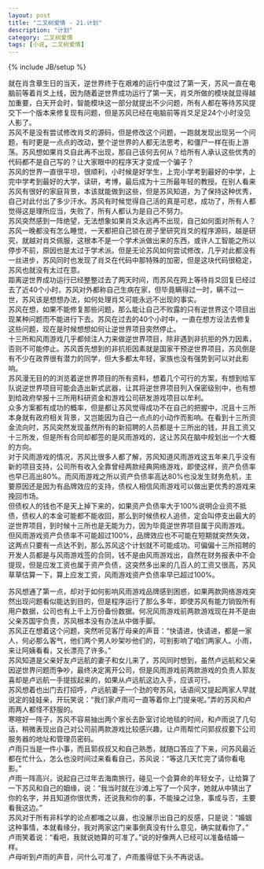 ```yaml
---
layout: post
title: "二叉树爱情 - 21.计划"
description: "计划"
category: 二叉树爱情
tags: [小说, 二叉树爱情]
---
```

{% include JB/setup %}

就在肖含章生日的当天，逆世界终于在艰难的运行中度过了第一天，苏风一直在电脑前等着肖爻上线，因为随着逆世界成功运行了第一天，肖爻所做的模块就显得越加重要，白天开会时，智能模块这一部分就提出不少问题，所有人都在等待苏风提交下一个版本来修复现有问题，但是苏风已经在电脑前等肖爻足足24个小时没见人影了。  
苏风不是没有尝试修改肖爻的源码，但是修改这个问题，一跑就发现出现另一个问题，有时更是一点点的改动，整个逆世界的人都无法思考，和僵尸一样在街上游荡。苏风想如果肖爻自此再不出现，那自己该何去何从？给所有人承认这些优秀的代码都不是自己写的？让大家眼中的程序天才变成一个骗子？  
苏风的世界一直很平坦，很顺利，小时候是好学生，上完小学考到最好的中学，上完中学考到最好的大学，读研，考博，最后成为十三所最年轻的教授。在别人看来苏风有很好的家庭背景，本该就能做到这些，但是苏风知道，为了保持这种优秀，自己对此付出了多少汗水。苏风有时候觉得自己活的真是可悲，成功了，所有人都觉得这是理所应当，失败了，所有人都认为是自己不努力。  
苏风突然感到一阵绝望，无法想象如果肖爻永远再不出现，自己如何面对所有人？  
苏风一晚都没有怎么睡觉，一天都把自己锁在房子里研究肖爻的程序源码，越是研究，就越对肖爻佩服，这根本不是一个学术派做出来的东西，或许人工智能之所以停步不前，原因也是太过于学术派。但是无论苏风如何尝试修改，几乎对此都没有一丝进步，苏风同时也发现了肖爻在代码中那特殊的加密，但是这块代码很稳定，苏风也就没有太过在意。  
距离逆世界成功运行已经整整过去了两天时间，而苏风在网上等待肖爻回复已经过去了近40个小时。苏风对外都称自己生病在家，但毕竟瞒得过一时，瞒不过一世，苏风该是想想办法，如何处理肖爻可能永远不出现的事实。  
苏风在想，如果不能修复那些问题，那么能让自己不败露的只有逆世界这个项目出现某种问题而不能进行下去。苏风在过去的40个小时中，一直在想方设法去修复这些问题，现在是时候想想如何让逆世界项目突然停止。  
十三所和风雨游戏几乎都倾注人力来做逆世界项目，除非遇到非抗拒的外力因素，否则不可能停止。苏风首先想到的非抗拒因素就是国家干预逆世界项目，苏风倒是有不少在政界很有潜力的同学，但大多都太年轻，家族也没有强势到可以对此影响。  
苏风漫无目的的浏览着逆世界项目的所有资料，想着几个可行的方案，有想到给军队说逆世界项目可能会造出新式武器，让其将逆世界项目列入保密级别中，也有想到给政府举报十三所用科研资金和游戏公司研发游戏项目以牟利。  
众多方案都有成功的概率，但是都让苏风觉得成功不在自己的把握中，况且十三所本身就有政府相关背景，又岂能因为自己一点点的小动作而影响。在看到十三所资金流向时，苏风突然发现虽然所有的新招聘的人员都是十三所出的钱，并且工资又十三所发，但是所有合同却都签的是风雨游戏的，这让苏风在脑中规划出一个大概的方向。  
对于风雨游戏的情况，苏风比很多人都了解，苏风知道风雨游戏这五年来几乎没有新的项目支持，公司所有收入全靠曾经两款经典网络游戏，即使这样，资产负债率也早已高出80%。而风雨游戏之所以资产负债率高达80%也没发生财务危机，主要原因还是因为有品牌效应的支持，债权人相信风雨游戏可以做出更优秀的游戏来挽回市场。  
但债权人的钱也不是天上掉下来的，如果资产负债率大于100%说明企业资不抵债，债权人的本金可能都不能收回，那么到时候债权人追债，定会叫停支出最大的逆世界项目，到时候十三所也是无能为力，因为毕竟逆世界项目属于风雨游戏。  
但风雨游戏资产负债率不可能超过100%，品牌效应也不可能在短期就突然失效，这两点只要有一点达不到，那么苏风这个计划就不可能成功。可偏偏十三所招聘的开发人员都是与风雨游戏签的合同，钱不是由风雨游戏出，自然在财务报表中不会提现，但是应发工资也属于资产负债，这突然多出来的几百人的工资又很高，苏风草草估算一下，算上应发工资，风雨游戏资产负债率早已超过100%。  
  
苏风想通了第一点，却对于如何影响风雨游戏品牌感到困惑，如果两款网络游戏突然出现问题看似能达到目的，但是程序运行了那么多年，即使苏风有能力销毁所有用户数据，公司也有上千上万份备份数据。何况风雨游戏前两款游戏现在并不是由父亲苏国宇负责，苏风根本没有办法从中做手脚。  
苏风正在想着这个问题，突然听见客厅母亲的声音：“快请进，快请进，都是一家人，何必那么客气，他们两个男人吵架吵他们的，可别影响了咱们两家人。小雨，来让阿姨看看，又长漂亮了许多。”  
苏风知道是父亲好友卢远航的妻子和女儿来了，苏风同时想到，虽然卢远航和父亲因逆世界问题而争吵，最终决定离开公司，但是风雨游戏前两款游戏的负责人郭友喜却是卢远航一手提拔起来的，如果从卢远航这边入手，应该可行。  
苏风想着也出门去打招呼，卢远航妻子一个劲的夸苏风，话语间又提起两家人早就说定的娃娃亲，开玩笑说：“我们家卢雨可一直等着你上门提亲呢。”弄的苏风和卢雨两人都怪不舒服的。  
寒暄好一阵子，苏风不容易抽出两个家长去卧室讨论地毯的时间，和卢雨说了几句话，稍微表现出自己对公司前两款游戏比较感兴趣，让卢雨帮忙问郭叔叔要下公司服务器的地址和管理员密码。  
卢雨只当是一件小事，而且郭叔叔又和自己熟悉，就随口答应了下来，问苏风最近都在忙什么，怎么也没时间过来看看自己，苏风说：“等这几天忙完了请你看电影。”  
卢雨一阵高兴，说起自己过年去海南旅行，碰见一个会算命的年轻女子，让给算了一下苏风和自己的姻缘，说：“我当时就在沙滩上写了一个风字，她就从中猜出了你的名字，并且知道你很优秀，还说我和你的事，不能操之过急，事成与否，主要看我这边。”  
苏风对于所有非科学的论点都嗤之以鼻，也没展示出自己的反感，只是说：“婚姻这种事情，本就看缘分，我对两家这门亲事倒真没有什么意见，确实就看你了。”  
卢雨笑着说：“看吧，我就说她算的可准了。”说的好像两人已经可以准备结婚一样。  
卢母听到卢雨的声音，问什么可准了，卢雨羞得低下头不再说话。  
